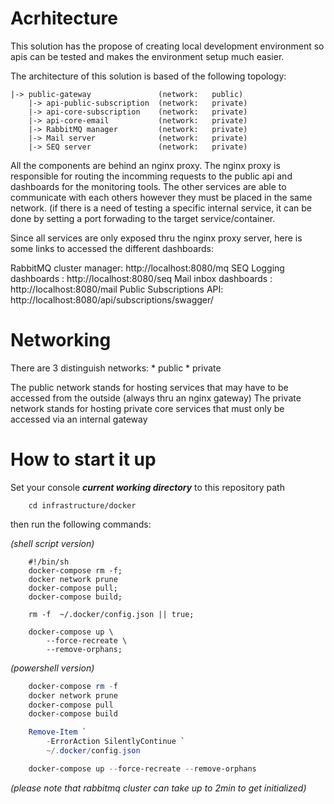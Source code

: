 # Acrhitecture

This solution has the propose of creating local development environment so apis can be tested and makes the environment setup much easier.

The architecture of this solution is based of the following topology:

    |-> public-gateway               (network:   public)
        |-> api-public-subscription  (network:   private)
        |-> api-core-subscription    (network:   private)
        |-> api-core-email           (network:   private)     
        |-> RabbitMQ manager         (network:   private)
        |-> Mail server              (network:   private)
        |-> SEQ server               (network:   private)

All the components are behind an nginx proxy.
The nginx proxy is responsible for routing the incomming requests to the public api and dashboards for the monitoring tools.
The other services are able to communicate with each others however they must be placed in the same network.
(if there is a need of testing a specific internal service, it can be done by setting a port forwading to the target service/container.

Since all services are only exposed thru the nginx proxy server, here is some links to accessed the different dashboards:

RabbitMQ cluster manager: http://localhost:8080/mq
SEQ Logging dashboards  : http://localhost:8080/seq
Mail inbox dashboards   : http://localhost:8080/mail
Public Subscriptions API: http://localhost:8080/api/subscriptions/swagger/


# Networking

There are 3 distinguish networks:
    * public
    * private
   
The public network stands for hosting services that may have to be accessed from the outside (always thru an nginx gateway)
The private network stands for hosting private core services that must only be accessed via an internal gateway

# How to start it up

Set your console ***current working directory*** to this repository path
```shell
    cd infrastructure/docker
```

then run the following commands:

_(shell script version)_
```shell
    #!/bin/sh
    docker-compose rm -f;
    docker network prune
    docker-compose pull;
    docker-compose build;

    rm -f  ~/.docker/config.json || true;
    
    docker-compose up \
        --force-recreate \
        --remove-orphans;
```

_(powershell version)_

```powershell
    docker-compose rm -f
    docker network prune
    docker-compose pull
    docker-compose build

    Remove-Item `
        -ErrorAction SilentlyContinue `
        ~/.docker/config.json 

    docker-compose up --force-recreate --remove-orphans
```

_(please note that rabbitmq cluster can take up to 2min to get initialized)_

